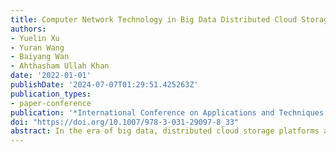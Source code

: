 ```yaml
---
title: Computer Network Technology in Big Data Distributed Cloud Storage Platform
authors:
- Yuelin Xu
- Yuran Wang
- Baiyang Wan
- Ahthasham Ullah Khan
date: '2022-01-01'
publishDate: '2024-07-07T01:29:51.425263Z'
publication_types:
- paper-conference
publication: '*International Conference on Applications and Techniques in Cyber Intelligence*'
doi: "https://doi.org/10.1007/978-3-031-29097-8_33"
abstract: In the era of big data, distributed cloud storage platforms are widely used to store massive amounts of data and information. Compared with traditional storage methods, distributed cloud storage platforms can provide flexible storage space to ensure the security and speed of platform operating data. This article uses computer network technology to design a distributed cloud storage platform, test platform file upload and download time and user login platform success rate to verify the reliability of platform operation, and realize the feasibility of user login function module operation, I hope this article distributed cloud storage platform can help people process data efficiently and realize the safe preservation of data and information.
---
```

